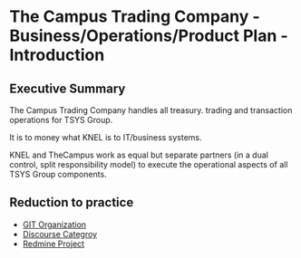 # The Campus Trading Company - Business/Operations/Product Plan - Introduction

## Executive Summary

The Campus Trading Company handles all treasury. trading and transaction operations for TSYS Group.

It is to money what KNEL is to IT/business systems.

KNEL and TheCampus work as equal but separate partners (in a dual control, split responsibility model) to execute the operational aspects of all TSYS Group components.

## Reduction to practice

- [GIT Organization](https://git.knownelement.com/TheCampusTradingCo)
- [Discourse Categroy](https://community.turnsys.com/c/commons/thecampustradingcompany/22)
- [Redmine Project](https://projects.knownelement.com/projects/thecampustradingco)
